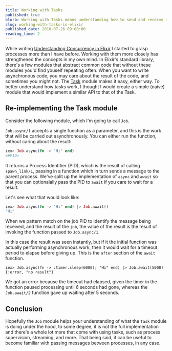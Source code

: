 ```yaml
---
title: Working with Tasks
published: true
blurb: Working with Tasks means understanding how to send and receive messages in Elixir. To familiarise myself with this concept, I create a simple (naive) Job module.
slug: working-with-tasks-in-elixir
published_date: 2018-07-26 09:00:00
reading_time: 2
---
```


While writing [Understanding Concurrency in Elixir](https://www.jackmarchant.com/articles/understanding-concurrency-in-elixir) I started to grasp processes more than I have before. Working with them more closely has strengthened the concepts in my own mind. 
In Elixir's standard library, there's a few modules that abstract common code that without these modules you'd find youself repeating often.
When you want to write asynchronous code, you may care about the result of the code, and sometimes you might not.
The [Task](https://hexdocs.pm/elixir/Task.html) module makes it easy, either way. 
To better understand how tasks work, I thought I would create a simple (naive) module that would implement a similar API to that of the Task.

## Re-implementing the Task module

Consider the following module, which I'm going to call `Job`.

<script src="https://gist.github.com/jackmarchant/092b5a4f3bdff97d6229b5ddd5e9259b.js"></script>

`Job.async/1` accepts a single function as a parameter, and this is the work that will be carried out asynchronously. You can either run the function, without caring about the result:

```elixir
iex> Job.async(fn -> "Hi" end)
<#PID>
```
It returns a Process Identifier (PID), which is the result of calling `spawn_link/1`, passing in a function which in turn sends a message to the parent process. We've split up the implementation of `async` and `await` so that you can optionalally pass the PID to `await` if you care to wait for a result.

Let's see what that would look like:

```elixir
iex> Job.async(fn -> "Hi" end) |> Job.await()
"Hi"
```

When we pattern match on the job PID to identify the message being received, and the result of the `job`, the value of the result is the result of invoking the function passed to `Job.async/1`.

In this case the result was seen instantly, but if it the initial function was actually performing asynchronous work, then it would wait for a timeout period to elapse before giving up. This is the `after` section of the `await` function.

```elxiir
iex> Job.async(fn -> :timer.sleep(6000); "Hi" end) |> Job.await(5000)
{:error, "no result"}
```

We got an error because the timeout had elapsed, given the timer in the function paused processing until 6 seconds had gone, whereas the `Job.await/2` function gave up waiting after 5 seconds.

## Conclusion
Hopefully the `Job` module helps your understanding of what the `Task` module is doing under the hood, to some degree, it is not the full implementation and there's a whole lot more that come with using tasks, such as process supervision, streaming, and more. That being said, it can be useful to become familiar with passing messages between processes, in any case.
